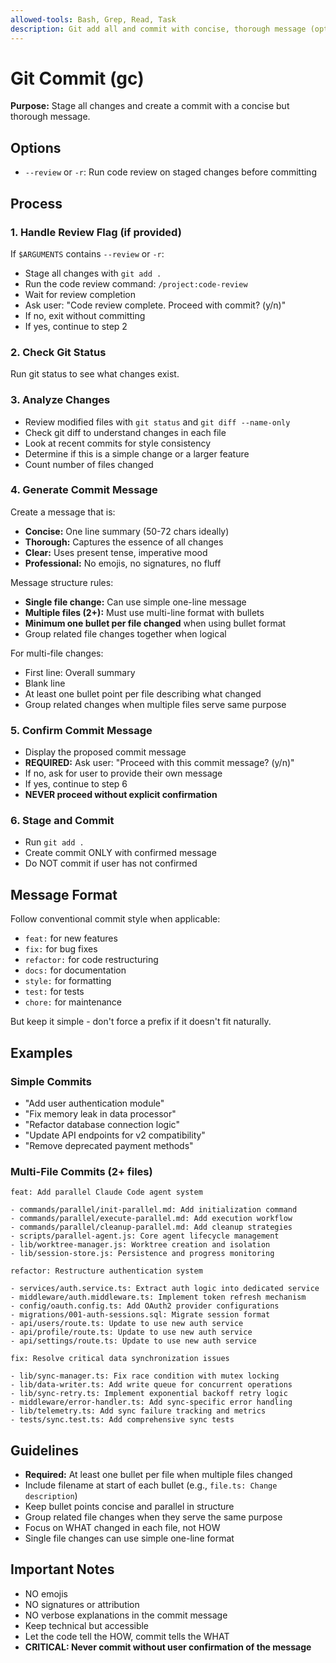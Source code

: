 ```yaml
---
allowed-tools: Bash, Grep, Read, Task
description: Git add all and commit with concise, thorough message (optional --review flag)
---
```


# Git Commit (gc)

**Purpose:** Stage all changes and create a commit with a concise but thorough message.

## Options

- `--review` or `-r`: Run code review on staged changes before committing

## Process

### 1. Handle Review Flag (if provided)

If `$ARGUMENTS` contains `--review` or `-r`:
- Stage all changes with `git add .`
- Run the code review command: `/project:code-review`
- Wait for review completion
- Ask user: "Code review complete. Proceed with commit? (y/n)"
- If no, exit without committing
- If yes, continue to step 2

### 2. Check Git Status

Run git status to see what changes exist.

### 3. Analyze Changes

- Review modified files with `git status` and `git diff --name-only`
- Check git diff to understand changes in each file
- Look at recent commits for style consistency
- Determine if this is a simple change or a larger feature
- Count number of files changed

### 4. Generate Commit Message

Create a message that is:
- **Concise:** One line summary (50-72 chars ideally)
- **Thorough:** Captures the essence of all changes
- **Clear:** Uses present tense, imperative mood
- **Professional:** No emojis, no signatures, no fluff

Message structure rules:
- **Single file change:** Can use simple one-line message
- **Multiple files (2+):** Must use multi-line format with bullets
- **Minimum one bullet per file changed** when using bullet format
- Group related file changes together when logical

For multi-file changes:
- First line: Overall summary
- Blank line
- At least one bullet point per file describing what changed
- Group related changes when multiple files serve same purpose

### 5. Confirm Commit Message

- Display the proposed commit message
- **REQUIRED:** Ask user: "Proceed with this commit message? (y/n)"
- If no, ask for user to provide their own message
- If yes, continue to step 6
- **NEVER proceed without explicit confirmation**

### 6. Stage and Commit

- Run `git add .`
- Create commit ONLY with confirmed message
- Do NOT commit if user has not confirmed

## Message Format

Follow conventional commit style when applicable:
- `feat:` for new features
- `fix:` for bug fixes
- `refactor:` for code restructuring
- `docs:` for documentation
- `style:` for formatting
- `test:` for tests
- `chore:` for maintenance

But keep it simple - don't force a prefix if it doesn't fit naturally.

## Examples

### Simple Commits
- "Add user authentication module"
- "Fix memory leak in data processor"
- "Refactor database connection logic"
- "Update API endpoints for v2 compatibility"
- "Remove deprecated payment methods"

### Multi-File Commits (2+ files)
```
feat: Add parallel Claude Code agent system

- commands/parallel/init-parallel.md: Add initialization command
- commands/parallel/execute-parallel.md: Add execution workflow
- commands/parallel/cleanup-parallel.md: Add cleanup strategies
- scripts/parallel-agent.js: Core agent lifecycle management
- lib/worktree-manager.js: Worktree creation and isolation
- lib/session-store.js: Persistence and progress monitoring
```

```
refactor: Restructure authentication system

- services/auth.service.ts: Extract auth logic into dedicated service
- middleware/auth.middleware.ts: Implement token refresh mechanism
- config/oauth.config.ts: Add OAuth2 provider configurations
- migrations/001-auth-sessions.sql: Migrate session format
- api/users/route.ts: Update to use new auth service
- api/profile/route.ts: Update to use new auth service
- api/settings/route.ts: Update to use new auth service
```

```
fix: Resolve critical data synchronization issues

- lib/sync-manager.ts: Fix race condition with mutex locking
- lib/data-writer.ts: Add write queue for concurrent operations
- lib/sync-retry.ts: Implement exponential backoff retry logic
- middleware/error-handler.ts: Add sync-specific error handling
- lib/telemetry.ts: Add sync failure tracking and metrics
- tests/sync.test.ts: Add comprehensive sync tests
```

## Guidelines

- **Required:** At least one bullet per file when multiple files changed
- Include filename at start of each bullet (e.g., `file.ts: Change description`)
- Keep bullet points concise and parallel in structure
- Group related file changes when they serve the same purpose
- Focus on WHAT changed in each file, not HOW
- Single file changes can use simple one-line format

## Important Notes

- NO emojis
- NO signatures or attribution
- NO verbose explanations in the commit message
- Keep technical but accessible
- Let the code tell the HOW, commit tells the WHAT
- **CRITICAL: Never commit without user confirmation of the message**
